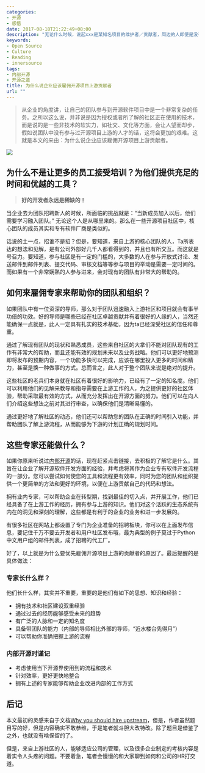 ```yaml
---
categories:
- 开源
- 感悟
date: 2017-08-18T21:22:49+08:00
description: "无论什么时候，说起xxx是某知名项目的维护者／贡献者，周边的人即便是没有一片赞叹，心里也会默想此人实力一定够强！要知道有那么多人盯着的项目，没有两把刷子还真不行。当然，前提是这个社区要有足够的公开、透明。"
keywords:
- Open Source
- Culture
- Reading
- innersource
tags:
- 内部开源
- 开源之道
title: 为什么说企业应该雇佣开源项目上游贡献者
url: ""
---
```


> 从企业的角度讲，让自己的团队参与到开源软件项目中是一个非常复杂的任务。之所以这么说，并非说是因为授权或者所了解的社区正在使用的技术，而是说的是一些非技术的软实力，如社交、文化等方面，会让人望而却步，假如说团队中没有参与过开源项目上游的人才的话，这将会更加的艰难。这就是本文的来由：为什么说企业应该雇佣开源项目上游贡献者。

![](http://i.dailymail.co.uk/i/pix/2013/12/02/article-2517137-020EE94800000578-452_634x414.jpg)

## 为什么不是让更多的员工接受培训？为他们提供充足的时间和优越的工具？

> **好的开发者永远是稀缺的！**

当企业去为团队招聘新人的时候，所面临的挑战就是：“当新成员加入以后，他们需要学习融入团队。” 无论这个人是从哪里来的。那么在一些开源项目社区中，核心团队的成员其实和专有软件厂商是类似的。

话说的土一点，招谁不是招？但是，要知道，来自上游的核心团队的人，Ta所表达的想法和见解，是有公司外部好几千人都看得到的，并且也有所交互。而这就是号召力。要知道，参与社区是有一定的门槛的，大多数的人在参与开放式讨论、发送邮件到邮件列表、提交代码、审核文档等等参与项目的举动是需要一定时间的。而如果有一个非常娴熟的人参与进来，会对现有的团队有非常大的帮助的。

## 如何来雇佣专家来帮助你的团队和组织？

如果团队中有一位资深的导师，那么对于团队迅速融入上游社区和项目就会有事半功倍的功效。好的导师是哪些已经在社区卓越贡献并有着很好的人缘的人，当然还能确保一点就是，此人一定具有扎实的技术基础，因为ta已经深受社区的信任和尊重。

通过了解现有团队的现状和熟悉成员，这些来自社区的大拿们不能对团队现有的工作有非常大的帮助，而且还能有效的规划未来以及业务战略。他们可以更好地预测即将发布的预期内容，一个功能多快可以完成，应该在哪里投入更多的时间和精力，甚至是换一种做事的方式。总而言之，此人对于整个团队来说是绝对的提升。

这些社区的老兵们本身就在社区有着很好的影响力，已经有了一定的知名度。他们可以利用他们的见解来教导和指导需要在上游工作的人，为之提供更好的社区体验，帮助采取最有效的方式，从而充分发挥出在开源方面的努力。他们可以在向人们介绍这些想法之前对其进行审查，以确保他们是清晰易懂的。

通过更好地了解社区的动态，他们还可以帮助您的团队在正确的时间引入功能，并帮助团队了解上游流程，从而能够为下游的计划正确的规划时间。

## 这些专家还能做什么？

如果你原来听说过[内部开源](http://www.ocselected.org/posts/innersource/introduction_of_innersource/)的话，现在赶紧点击链接，去积极的了解它是什么。其旨在让企业了解开源软件开发方面的经验，并考虑将其作为企业专有软件开发流程的一部分。您可以尝试如何使您的工具和流程更有效率，同时为您的团队和组织提供一个更简单的方法和更好的环境，以便在上游贡献自己的代码和想法。

拥有业内专家，可以帮助企业在转型期，找到最佳的切入点，并开展工作，他们已经具备了在上游工作的经历，拥有参与上游的知识。他们对这个活跃的生态系统有内在的洞见和深刻的理解，这些都是有利于的企业的业务和进一步发展的。

有很多社区在网站上都设置了专门为企业准备的招聘板块，你可以在上面发布信息，要记住千万不要去开发者和用户社区发布哦，最为典型的例子莫过于Python中文用户组的邮件列表，成了招聘的代工厂。

好了，以上就是为什么要优先雇佣开源项目上游的贡献者的原因了。最后提醒的是具体做法：

### 专家长什么样？

他们长什么样，其实并不重要，重要的是他们有如下的思想、知识和经验：

* 拥有技术和社区建设双重经验
* 通过过去的经历能够感受未来的趋势
* 有广泛的人脉和一定的知名度
* 具备带团队的能力（内部的导师相比外部的导师，“近水楼台先得月”）
* 可以帮助你准确把握上游的流程

### 内部开源时谨记

* 考虑使用当下开源界使用到的流程和技术
* 针对效率，更好更快地整合
* 拥有上述的专家能够帮助企业改进内部的工作方式

## 后记

本文最初的灵感来自于文档[Why you should hire upstream](http://superuser.openstack.org/articles/hire-upstream-first/)，但是，作者虽然题目写的好，但是内容确实不敢恭维，于是笔者就斗胆大改特改。除了题目是借鉴了之外，也就没有啥保留的了。

但是，来自上游社区的人，能够适应公司的管理，以及很多企业制定的考核内容是着实令人头疼的问题。不要着急，笔者会慢慢的和大家聊到如何和公司的HR打交道。
